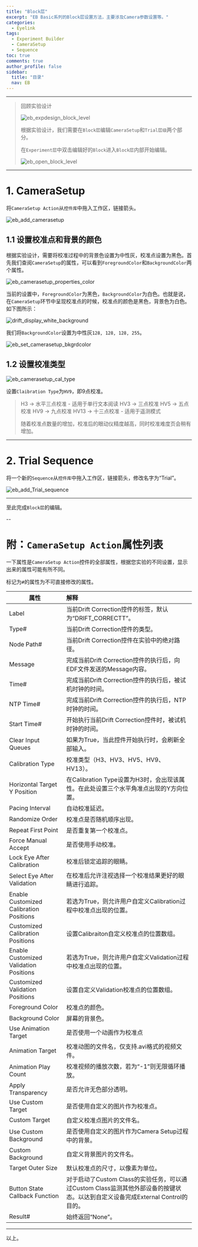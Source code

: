 ```yaml
---
title: "Block层"
excerpt: "EB Basic系列的Block层设置方法，主要涉及Camera参数设置等。"
categories:
  - Eyelink
tags:
  - Experiment Builder
  - CameraSetup
  - Sequence
toc: true
comments: true
author_profile: false
sidebar:
  title: "目录"
  nav: EB
---
```


---

>回顾实验设计
>>![eb_expdesign_block_level](/assets/images/eb_expdesign_block_level.png)
>
>根据实验设计，我们需要在`Block层`编辑`CameraSetup`和`Trial层级`两个部分。
>
>在`Experiment层`中双击编辑好的`Block`进入`Block层`内部开始编辑。
>>![eb_open_block_level](/assets/images/eb_open_block_level.gif)

---

# 1. CameraSetup

将`CameraSetup Action`从`控件库`中拖入工作区，链接箭头。
![eb_add_camerasetup](/assets/images/eb_add_camerasetup.gif)

## 1.1 设置校准点和背景的颜色

根据实验设计，需要将校准过程中的背景色设置为中性灰，校准点设置为黑色。首先我们查阅`CameraSetup`的属性，可以看到`ForegroundColor`和`BackgroundColor`两个属性。

![eb_camerasetup_properties_color](/assets/images/eb_camerasetup_properties_color.png)

当前的设置中，`ForegroundColor`为黑色，`BackgroundColor`为白色。也就是说，在`CameraSetup`环节中呈现校准点的时候，校准点的颜色是黑色，背景色为白色。如下图所示：

![drift_display_white_background](/assets/images/drift_display_white_background.png)

我们将`BackgroundColor`设置为中性灰`128, 128, 128, 255`。

![eb_set_camerasetup_bkgrdcolor](/assets/images/eb_set_camerasetup_bkgrdcolor.png)

## 1.2 设置校准类型

![eb_camerasetup_cal_type](/assets/images/eb_camerasetup_cal_type.png)

设置`Claibration Type`为`HV9`，即9点校准。

> H3 -> 水平三点校准 - 适用于单行文本阅读
> HV3 -> 三点校准
> HV5 -> 五点校准
> HV9 -> 九点校准
> HV13 -> 十三点校准 - 适用于遥测模式
>
> 随着校准点数量的增加，校准后的眼动仪精度越高，同时校准难度页会稍有增加。

---

# 2. Trial Sequence

将一个新的`Sequence`从`控件库`中拖入工作区，链接箭头，修改名字为“Trial”。

![eb_add_Trial_sequence](/assets/images/eb_add_Trial_sequence.gif)

---

至此完成`Block层`的编辑。

--
# 附：`CameraSetup Action`属性列表

一下属性是`CameraSetup Action`控件的全部属性，根据您实验的不同设置，显示出来的属性可能有所不同。

标记为`#`的属性为不可直接修改的属性。


| 属性 | 解释 |
| --- | :-- |
| Label | 当前Drift Correction控件的标签，默认为“DRIFT_CORRECTT”。 |
| Type# | 当前Drift Correction控件的类型。 |
| Node Path# | 当前Drift Correction控件在实验中的绝对路径。 |
| Message | 完成当前Drift Correction控件的执行后，向EDF文件发送的Message内容。 |
| Time# | 完成当前Drift Correction控件的执行后，被试机时钟的时间。 |
| NTP Time# | 完成当前Drift Correction控件的执行后，NTP时钟的时间。 |
| Start Time# | 开始执行当前Drift Correction控件时，被试机时钟的时间。 |
| Clear Input Queues | 如果为True，当此控件开始执行时，会刷新全部输入。 |
| Calibration Type | 校准类型（H3、HV3、HV5、HV9、HV13）。 |
| Horizontal Target Y Position | 在Calibration Type设置为H3时，会出现该属性。在此处设置三个水平角准点出现的Y方向位置。 |
| Pacing Interval | 自动校准延迟。 |
| Randomize Order | 校准点是否随机顺序出现。 |
| Repeat First Point | 是否重复第一个校准点。 |
| Force Manual Accept | 是否使用手动校准。 |
| Lock Eye After Calibration | 校准后锁定追踪的眼睛。 |
| Select Eye After Validation | 在校准后允许注视选择一个校准结果更好的眼睛进行追踪。 |
| Enable Customized Calibration Positions | 若选为True，则允许用户自定义Calibration过程中校准点出现的位置。 |
| Customized Calibration Positions | 设置Calibraiton自定义校准点的位置数组。 |
| Enable Customized Validation Positions | 若选为True，则允许用户自定义Validation过程中校准点出现的位置。 |
| Customized Validation Positions | 设置自定义Validation校准点的位置数组。 |
| Foreground Color | 校准点的颜色。 |
| Background Color | 屏幕的背景色。 |
| Use Animation Target | 是否使用一个动画作为校准点 |
| Animation Target | 校准动图的文件名，仅支持.avi格式的视频文件。 |
| Animation Play Count | 校准视频的播放次数，若为“-1”则无限循环播放。 |
| Apply Transparency | 是否允许无色部分透明。 |
| Use Custom Target | 是否使用自定义的图片作为校准点。 |
| Custom Target | 自定义校准点图片的文件名。 |
| Use Custom Background | 是否使用自定义的图片作为Camera Setup过程中的背景。 |
| Custom Background | 自定义背景图片的文件名。 |
| Target Outer Size | 默认校准点的尺寸，以像素为单位。 |
| Button State Callback Function | 对于启动了Custom Class的实验任务，可以通过Custom Class监测其他外部设备的按键状态。以达到自定义设备完成External Control的目的。 |
| Result# | 始终返回“None”。 |

---

以上。